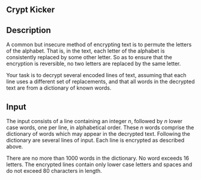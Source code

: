 Crypt Kicker
------------

## Description

A common but insecure method of encrypting text is to permute the letters of the alphabet. That is, in the text, each letter of the alphabet is consistently replaced by some other letter. So as to ensure that the encryption is reversible, no two letters are replaced by the same letter.

Your task is to decrypt several encoded lines of text, assuming that each line uses a different set of replacements, and that all words in the decrypted text are from a dictionary of known words.

## Input

The input consists of a line containing an integer *n*, followed by *n* lower case words, one per line, in alphabetical order. These *n* words comprise the dictionary of words which may appear in the decrypted text. Following the dictionary are several lines of input. Each line is encrypted as described above.

There are no more than 1000 words in the dictionary. No word exceeds 16 letters. The encrypted lines contain only lower case letters and spaces and do not exceed 80 characters in length.
